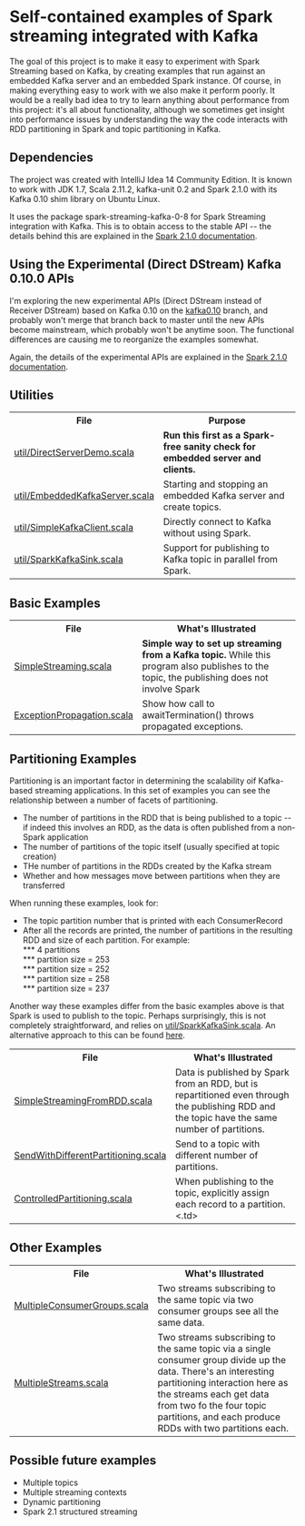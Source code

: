 # Self-contained examples of Spark streaming integrated with Kafka

The goal of this project is to make it easy to experiment with Spark Streaming based on Kafka,
by creating examples that run against an embedded Kafka server and an embedded Spark instance.
Of course, in making everything easy to work with we also make it perform poorly. It would be a
really bad idea to try to learn anything about performance from this project: it's all
about functionality, although we sometimes get insight into performance issues by understanding
the way the
code interacts with RDD partitioning in Spark and topic partitioning in Kafka.

## Dependencies

The project was created with IntelliJ Idea 14 Community Edition. It is known to work with
JDK 1.7, Scala 2.11.2, kafka-unit 0.2 and Spark 2.1.0 with its Kafka 0.10 shim library on Ubuntu Linux.

It uses the package spark-streaming-kafka-0-8 for Spark Streaming integration with Kafka.
This is to obtain access to the stable API -- the details
behind this are explained in the
[Spark 2.1.0 documentation](https://spark.apache.org/docs/2.1.0/streaming-kafka-integration.html).

## Using the Experimental (Direct DStream) Kafka 0.10.0 APIs

I'm exploring the new experimental APIs (Direct DStream instead of Receiver DStream) based on Kafka 0.10 on the
[kafka0.10](https://github.com/spirom/spark-streaming-with-kafka/tree/kafka0.10) branch, and probably won't merge
that branch back to master until the new APIs become mainstream, which
probably won't be anytime soon. The functional differences are causing me to reorganize the examples somewhat.

Again, the details of the experimental APIs are explained in the
[Spark 2.1.0 documentation](https://spark.apache.org/docs/2.1.0/streaming-kafka-integration.html).


## Utilities

<table>
<tr><th>File</th><th>Purpose</th></tr>
<tr>
<td><a href="src/main/scala/util/DirectServerDemo.scala">util/DirectServerDemo.scala</a></td>
<td><b>Run this first as a Spark-free sanity check for embedded server and clients.</b></td>
</tr>
<tr>
<td><a href="src/main/scala/util/EmbeddedKafkaServer.scala">util/EmbeddedKafkaServer.scala</a></td>
<td>Starting and stopping an embedded Kafka server and create topics.</td>
</tr>
<tr>
<td><a href="src/main/scala/util/SimpleKafkaClient.scala">util/SimpleKafkaClient.scala</a></td>
<td>Directly connect to Kafka without using Spark.</td>
</tr>
<tr>
<td><a href="src/main/scala/util/SparkKafkaSink.scala">util/SparkKafkaSink.scala</a></td>
<td>Support for publishing to Kafka topic in parallel from Spark.</td>
</tr>
</table>

## Basic Examples

<table>
<tr><th>File</th><th>What's Illustrated</th></tr>
<tr>
<td><a href="src/main/scala/SimpleStreaming.scala">SimpleStreaming.scala</a></td>
<td><b>Simple way to set up streaming from a Kafka topic.</b> While this program also publishes to the topic, the publishing does not involve Spark</td>
</tr>
<tr>
<td><a href="src/main/scala/ExceptionPropagation.scala">ExceptionPropagation.scala</a></td>
<td>Show how call to awaitTermination() throws propagated exceptions.</td>
</tr>
</table>

## Partitioning Examples

Partitioning is an important factor in determining the scalability oif Kafka-based streaming applications.
In this set of examples you can see the relationship between a number of facets of partitioning.
* The number of partitions in the RDD that is being published to a topic -- if indeed this involves an RDD, as the data is often published from a non-Spark application
* The number of partitions of the topic itself (usually specified at topic creation)
* THe number of partitions in the RDDs created by the Kafka stream
* Whether and how messages move between partitions when they are transferred

When running these examples, look for:
* The topic partition number that is printed with each ConsumerRecord
* After all the records are printed, the number of partitions in the resulting RDD and size of each partition. For example:</br>
    *** 4 partitions</br>
    *** partition size = 253</br>
    *** partition size = 252</br>
    *** partition size = 258</br>
    *** partition size = 237</br>


Another way these examples differ from the basic examples above is that Spark is used to publish to the topic.
Perhaps surprisingly, this is not completely straightforward, and relies on [util/SparkKafkaSink.scala](src/main/scala/util/SparkKafkaSink.scala).
An alternative approach to this can be found [here](https://docs.cloud.databricks.com/docs/latest/databricks_guide/07%20Spark%20Streaming/09%20Write%20Output%20To%20Kafka.html).


<table>
<tr><th>File</th><th>What's Illustrated</th></tr>
<tr>
<td><a href="src/main/scala/SimpleStreamingFromRDD.scala">SimpleStreamingFromRDD.scala</a></td>
<td>Data is published by Spark from an RDD, but is repartitioned even through the publishing RDD and the topic have the same number of partitions.</td>
</tr>
<tr>
<td><a href="src/main/scala/SendWithDifferentPartitioning.scala">SendWithDifferentPartitioning.scala</a></td>
<td>Send to a topic with different number of partitions.</td>
</tr>
<tr>
<td><a href="src/main/scala/ControlledPartitioning.scala">ControlledPartitioning.scala</a></td>
<td>When publishing to the topic, explicitly assign each record to a partition.<.td>
</tr>
</table>

## Other Examples

<table>
<tr><th>File</th><th>What's Illustrated</th></tr>
<tr>
<td><a href="src/main/scala/MultipleConsumerGroups.scala">MultipleConsumerGroups.scala</a></td>
<td>Two streams subscribing to the same topic via two consumer groups see all the same data.</td>
</tr>
<tr>
<td><a href ="src/main/scala/MultipleStreams.scala">MultipleStreams.scala</a></td>
<td>Two streams subscribing to the same topic via a single consumer group divide up the data.
There's an interesting partitioning interaction here as the streams each get data from two fo the four topic
partitions, and each produce RDDs with two partitions each. </td>
</tr>
</table>

## Possible future examples
* Multiple topics
* Multiple streaming contexts
* Dynamic partitioning
* Spark 2.1 structured streaming


